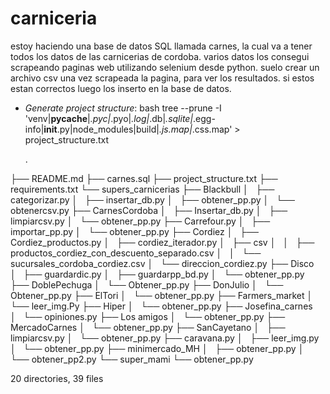 # carniceria

estoy haciendo una base de datos SQL llamada carnes, la cual va a tener todos los datos de las carnicerias de cordoba. varios datos los consegui scrapeando paginas web utilizando selenium desde python. suelo crear un archivo csv una vez scrapeada la pagina, para ver los resultados. si estos estan correctos luego los inserto en la base de datos.  

- *Generate project structure*:
    bash
  tree --prune -I 'venv|__pycache__|*.pyc|*.pyo|*.log|*.db|*.sqlite|*.egg-info|__init__.py|node_modules|build|*.js.map|*.css.map' > project_structure.txt

  .

├── README.md
├── carnes.sql
├── project_structure.txt
├── requirements.txt
└── supers_carnicerias
    ├── Blackbull
    │   ├── categorizar.py
    │   ├── insertar_db.py
    │   ├── obtener_pp.py
    │   └── obtenercsv.py
    ├── CarnesCordoba
    │   ├── Insertar_db.py
    │   ├── limpiarcsv.py
    │   └── obtener_pp.py
    ├── Carrefour.py
    │   ├── importar_pp.py
    │   └── obtener_pp.py
    ├── Cordiez
    │   ├── Cordiez_productos.py
    │   ├── cordiez_iterador.py
    │   ├── csv
    │   │   ├── productos_cordiez_con_descuento_separado.csv
    │   │   └── sucursales_cordoba_cordiez.csv
    │   └── direccion_cordiez.py
    ├── Disco
    │   ├── guardardic.py
    │   ├── guardarpp_bd.py
    │   └── obtener_pp.py
    ├── DoblePechuga
    │   └── Obtener_pp.py
    ├── DonJulio
    │   └── Obtener_pp.py
    ├── ElTori
    │   └── obtener_pp.py
    ├── Farmers_market
    │   └── leer_img.Py
    ├── Hiper
    │   └── obtener_pp.py
    ├── Josefina_carnes
    │   └── opiniones.py
    ├── Los amigos
    │   └── obtener_pp.py
    ├── MercadoCarnes
    │   └── obtener_pp.py
    ├── SanCayetano
    │   ├── limpiarcsv.py
    │   └── obtener_pp.py
    ├── caravana.py
    │   ├── leer_img.py
    │   └── obtener_pp.py
    ├── minimercado_MH
    │   ├── obtener_pp.py
    │   └── obtener_pp2.py
    └── super_mami
        └── obtener_pp.py

20 directories, 39 files

